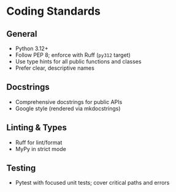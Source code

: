 # Coding Standards

## General

- Python 3.12+
- Follow PEP 8; enforce with Ruff (`py312` target)
- Use type hints for all public functions and classes
- Prefer clear, descriptive names

## Docstrings

- Comprehensive docstrings for public APIs
- Google style (rendered via mkdocstrings)

## Linting & Types

- Ruff for lint/format
- MyPy in strict mode

## Testing

- Pytest with focused unit tests; cover critical paths and errors
